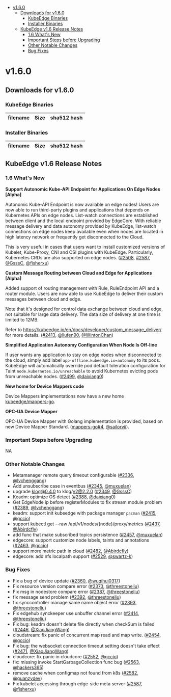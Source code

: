   * [v1.6.0](#v160)
     * [Downloads for v1.6.0](#downloads-for-v160)
        * [KubeEdge Binaries](#kubeedge-binaries)
        * [Installer Binaries](#installer-binaries)
     * [KubeEdge v1.6 Release Notes](#kubeedge-v16-release-notes)
        * [1.6 What's New](#15-whats-new)
        * [Important Steps before Upgrading](#important-steps-before-upgrading)
        * [Other Notable Changes](#other-notable-changes)
        * [Bug Fixes](#bug-fixes)


# v1.6.0

## Downloads for v1.6.0

### KubeEdge Binaries
| filename | Size | sha512 hash |
| -------- | ---- | ----------- |


### Installer Binaries
| filename | Size | sha512 hash |
| -------- | ---- | ----------- |


## KubeEdge v1.6 Release Notes

### 1.6 What's New

**Support Autonomic Kube-API Endpoint for Applications On Edge Nodes [Alpha]**

Autonomic Kube-API Endpoint is now available on edge nodes!
Users are now able to run third-party plugins and applications that depends on Kubernetes APIs on edge nodes.
List-watch connections are established between client and the local endpoint provided by EdgeCore.
With reliable message delivery and data autonomy provided by KubeEdge,
list-watch connections on edge nodes keep available even when nodes are located in high latency network or frequently get disconnected to the Cloud.

This is very useful in cases that users want to install customized versions of Kubelet, Kube-Proxy, CNI and CSI plugins with KubeEdge.
Particularly, Kubernetes CRDs are also supported on edge nodes.
([#2508](https://github.com/kubeedge/kubeedge/pull/2508), [#2587](https://github.com/kubeedge/kubeedge/pull/2587), [@GsssC](https://github.com/GsssC), [@fisherxu](https://github.com/fisherxu))

**Custom Message Routing between Cloud and Edge for Applications [Alpha]**

Added support of routing management with Rule, RuleEndpoint API and a router module.
Users are now able to use KubeEdge to deliver their custom messages between cloud and edge.

Note that it's designed for control data exchange between cloud and edge, not suitable for large data delivery.
The data size of delivery at one time is limited to 12MB.

Refer to https://kubeedge.io/en/docs/developer/custom_message_deliver/ for more details.
([#2413](https://github.com/kubeedge/kubeedge/pull/2413), [@liufen90](https://github.com/liufen90), [@WintonChan](https://github.com/WintonChan))

**Simplified Application Autonomy Configuration When Node Is Off-line**

If user wants any application to stay on edge nodes when disconnected to the cloud,
simply add label `app-offline.kubeedge.io=autonomy` to its pods.
KubeEdge will automatically override pod default toleration configuration for
Taint `node.kubernetes.io/unreachable` to avoid Kubernetes evicting pods from unreachable nodes.
([#2499](https://github.com/kubeedge/kubeedge/pull/2499), [@daixiang0](https://github.com/daixiang0))

**New home for Device Mappers code**

Device Mappers implementations now have a new home [kubeedge/mappers-go](https://github.com/kubeedge/mappers-go).

**OPC-UA Device Mapper**

OPC-UA Device Mapper with Golang implementation is provided, based on new Device Mapper Standard.
([mappers-go#4](https://github.com/kubeedge/mappers-go/pull/4), [@sailorvii](https://github.com/sailorvii)).


### Important Steps before Upgrading

NA


### Other Notable Changes

- Metamanager remote query timeout configurable ([#2336](https://github.com/kubeedge/kubeedge/pull/2336), [@lvchenggang](https://github.com/lvchenggang))
- Add unsubscribe case in eventbus ([#2345](https://github.com/kubeedge/kubeedge/pull/2345), [@muxuelan](https://github.com/muxuelan))
- upgrade klog@0.4.0 to klog/v2@2.2.0 ([#2349](https://github.com/kubeedge/kubeedge/pull/2125), [@GsssC](https://github.com/GsssC))
- Keadm: optimize OS detect ([#2388](https://github.com/kubeedge/kubeedge/pull/2388), [@daixiang0](https://github.com/daixiang0))
- Get EdgeNode ip before registerModules to fix stream module problem ([#2389](https://github.com/kubeedge/kubeedge/pull/2389), [@lvchenggang](https://github.com/lvchenggang))
- keadm: support init kubeedge with package manager `pacman` ([#2415](https://github.com/kubeedge/kubeedge/pull/2415), [@gccio](https://github.com/gccio))
- support kubectl get --raw /api/v1/nodes/{node}/proxy/metrics ([#2437](https://github.com/kubeedge/kubeedge/pull/2437), [@Abirdcfly](https://github.com/Abirdcfly))
- add func that make subscribed topics persistence ([#2457](https://github.com/kubeedge/kubeedge/pull/2457), [@muxuelan](https://github.com/muxuelan))
- edgecore: support customize node labels, taints and annotations ([#2463](https://github.com/kubeedge/kubeedge/pull/2463), [@gccio](https://github.com/gccio))
- support more metric path in cloud ([#2482](https://github.com/kubeedge/kubeedge/pull/2482), [@Abirdcfly](https://github.com/Abirdcfly))
- edgecore: add nfs localpath support ([#2529](https://github.com/kubeedge/kubeedge/pull/2529), [@swartz-k](https://github.com/swartz-k))


### Bug Fixes

- Fix a bug of device update ([#2360](https://github.com/kubeedge/kubeedge/pull/2360), [@wuqihui0317](https://github.com/wuqihui0317))
- Fix resource version compare error ([#2373](https://github.com/kubeedge/kubeedge/pull/2373), [@threestoneliu](https://github.com/threestoneliu))
- Fix msg in nodestore compare error ([#2387](https://github.com/kubeedge/kubeedge/pull/2387), [@threestoneliu](https://github.com/threestoneliu))
- fix message send problem ([#2392](https://github.com/kubeedge/kubeedge/pull/2392), [@threestoneliu](https://github.com/threestoneliu))
- fix synccontroller manage same name object error ([#2393](https://github.com/kubeedge/kubeedge/pull/2393), [@threestoneliu](https://github.com/threestoneliu))
- Fix edgehub synckeeper use unbuffer channel error ([#2414](https://github.com/kubeedge/kubeedge/pull/2414), [@threestoneliu](https://github.com/threestoneliu))
- Fix bug: keadm doesn't delete file directly when checkSum is failed ([#2446](https://github.com/kubeedge/kubeedge/pull/2446), [@XiaoJiangWang](https://github.com/XiaoJiangWang))
- cloudstream: fix panic of concurrent map read and map write. ([#2454](https://github.com/kubeedge/kubeedge/pull/2454), [@gccio](https://github.com/gccio))
- Fix bug: the websocket connection timeout setting doesn't take effect ([#2471](https://github.com/kubeedge/kubeedge/pull/2471), [@XiaoJiangWang](https://github.com/XiaoJiangWang))
- cloudcore: fix panic in cloudcore ([#2552](https://github.com/kubeedge/kubeedge/pull/2552), [@gccio](https://github.com/gccio))
- fix: missing invoke StartGarbageCollection func bug ([#2563](https://github.com/kubeedge/kubeedge/pull/2563), [@hackers365](https://github.com/hackers365))
- remove cache when configmap not found from k8s ([#2582](https://github.com/kubeedge/kubeedge/pull/2582), [@guanzydev](https://github.com/guanzydev))
- Fix kubelet accessing through edge-side meta server ([#2587](https://github.com/kubeedge/kubeedge/pull/2587), [@fisherxu](https://github.com/fisherxu))

